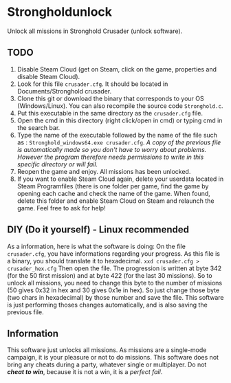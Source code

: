 # Strongholdunlock
Unlock all missions in Stronghold Crusader (unlock software).
## TODO
1. Disable Steam Cloud (get on Steam, click on the game, properties and disable Steam Cloud).
2. Look for this file `crusader.cfg`. It should be located in Documents/Stronghold crusader.
3. Clone this git or download the binary that corresponds to your OS (Windows/Linux). You can also recompile the source code `Stronghold.c`.
4. Put this executable in the same directory as the `crusader.cfg` file.
5. Open the cmd in this directory (right click/open in cmd) or typing cmd in the search bar.
6. Type the name of the executable followed by the name of the file such as : `Stronghold_windows64.exe crusader.cfg`. *A copy of the previous file is automatically made so you don't have to worry about problems. However the program therefore needs permissions to write in this specific directory or will fail.*
7. Reopen the game and enjoy. All missions has been unlocked.
8. If you want to enable Steam Cloud again, delete your userdata located in Steam Programfiles (there is one folder per game, find the game by opening each cache and check the name of the game. When found, delete this folder and enable Steam Cloud on Steam and relaunch the game.
Feel free to ask for help!
## DIY (Do it yourself) - Linux recommended
As a information, here is what the software is doing:
On the file `crusader.cfg`, you have informations regarding your progress. As this file is a binary, you should translate it to hexadecimal.
`xxd crusader.cfg > crusader_hex.cfg`
Then open the file. The progression is written at byte 342 (for the 50 first mission) and at byte 422 (for the last 30 missions).
So to unlock all missions, you need to change this byte to the number of missions (50 gives 0x32 in hex and 30 gives 0x1e in hex).
So just change those byte (two chars in hexadecimal) by those number and save the file.
This software is just performing thoses changes automatically, and is also saving the previous file.
## Information
This software just unlocks all missions. As missions are a single-mode campaign, it is your pleasure or not to do missions. This software does not bring any cheats during a party, whatever single or multiplayer.
Do not ***cheat to win***, because it is not a win, it is a *perfect fail*.

